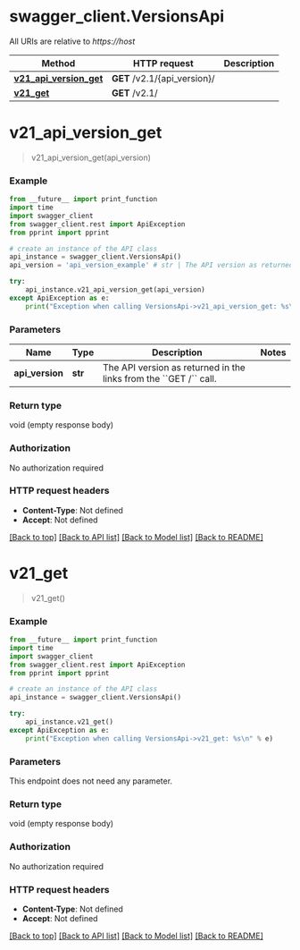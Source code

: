 # swagger_client.VersionsApi

All URIs are relative to *https://host*

Method | HTTP request | Description
------------- | ------------- | -------------
[**v21_api_version_get**](VersionsApi.md#v21_api_version_get) | **GET** /v2.1/{api_version}/ | 
[**v21_get**](VersionsApi.md#v21_get) | **GET** /v2.1/ | 


# **v21_api_version_get**
> v21_api_version_get(api_version)



### Example
```python
from __future__ import print_function
import time
import swagger_client
from swagger_client.rest import ApiException
from pprint import pprint

# create an instance of the API class
api_instance = swagger_client.VersionsApi()
api_version = 'api_version_example' # str | The API version as returned in the links from the ``GET /`` call. 

try:
    api_instance.v21_api_version_get(api_version)
except ApiException as e:
    print("Exception when calling VersionsApi->v21_api_version_get: %s\n" % e)
```

### Parameters

Name | Type | Description  | Notes
------------- | ------------- | ------------- | -------------
 **api_version** | **str**| The API version as returned in the links from the &#x60;&#x60;GET /&#x60;&#x60; call.  | 

### Return type

void (empty response body)

### Authorization

No authorization required

### HTTP request headers

 - **Content-Type**: Not defined
 - **Accept**: Not defined

[[Back to top]](#) [[Back to API list]](../README.md#documentation-for-api-endpoints) [[Back to Model list]](../README.md#documentation-for-models) [[Back to README]](../README.md)

# **v21_get**
> v21_get()



### Example
```python
from __future__ import print_function
import time
import swagger_client
from swagger_client.rest import ApiException
from pprint import pprint

# create an instance of the API class
api_instance = swagger_client.VersionsApi()

try:
    api_instance.v21_get()
except ApiException as e:
    print("Exception when calling VersionsApi->v21_get: %s\n" % e)
```

### Parameters
This endpoint does not need any parameter.

### Return type

void (empty response body)

### Authorization

No authorization required

### HTTP request headers

 - **Content-Type**: Not defined
 - **Accept**: Not defined

[[Back to top]](#) [[Back to API list]](../README.md#documentation-for-api-endpoints) [[Back to Model list]](../README.md#documentation-for-models) [[Back to README]](../README.md)

